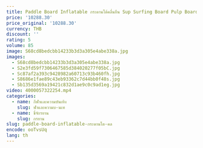 ```yaml
---
title: Paddle Board Inflatable กระดานโต้คลื่นยืน Sup Surfing Board Pulp Board อุปกรณ์กีฬาทางน้ํากระดานโต้คลื่น
price: '10288.30'
price_original: '10288.30'
currency: THB
discount: ''
rating: 5
volume: 85
image: S68cd8bedcbb14233b3d3a305e4abe338a.jpg
images:
  - S68cd8bedcbb14233b3d3a305e4abe338a.jpg
  - S2e3fd59f7306467585d384020277f05bC.jpg
  - Sc87af2a393c9428982a60713c93b460fh.jpg
  - S8686e1fae89c43eb93362c7d44bb0f48s.jpg
  - Sb135d3569a19421c832d1ae9c0c9ad1eg.jpg
video: 4000057322254.mp4
categories:
  - name: กีฬาและความบันเทิง
    slug: ฬาและความบ-นเท
  - name: ขี่จักรยาน
    slug: กรยาน
slug: paddle-board-inflatable-กระดานโต-คล
encode: ooTvsUq
lang: th
---
```

  